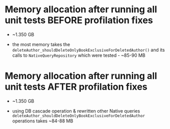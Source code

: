 # Memory allocation after running all unit tests BEFORE profilation fixes

- ~1.350 GB

- the most memory takes the `deleteAuthor_shouldDeleteOnlyBookExclusiveForDeletedAuthor()` and its calls
  to `NativeQueryRepository` which were tested - ~85-90 MB

# Memory allocation after running all unit tests AFTER profilation fixes

- ~1.350 GB

- using DB cascade operation & rewritten other Native
  queries `deleteAuthor_shouldDeleteOnlyBookExclusiveForDeletedAuthor` operations takes ~84-88 MB

